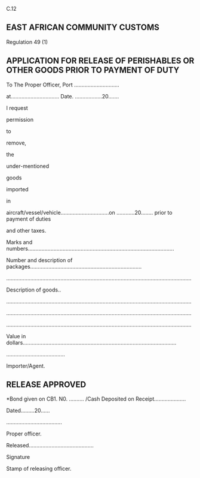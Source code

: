 C.12

## EAST AFRICAN COMMUNITY                                                                        CUSTOMS

Regulation 49 (1)

## APPLICATION FOR RELEASE OF PERISHABLES OR OTHER GOODS PRIOR TO PAYMENT OF DUTY

To The Proper Officer,                                                                         Port …………………………

at…………………………..                                                                   Date. ………………20….…

I request

permission

to

remove,

the

under-mentioned

goods

imported

in

aircraft/vessel/vehicle…………………………..on …………20…..… prior to payment of duties

and other taxes.

Marks and numbers…………………………….…………………………..………………………….

Number and description of packages……………………..…………………………………………

……………………………………………………………………………………………………………

Description of goods..

……………………………………………………………………………………………………………

……………………………………………………………………………………………………………

……………………………………………………………………………………………………………

Value in dollars….……………………………………………………………………………………..

…………………………………

Importer/Agent.

## RELEASE APPROVED

*Bond given on CB1. N0. ………. /Cash Deposited on Receipt…………………

Dated………20……

……………………………….

Proper officer.

Released…………………………………….

Signature

Stamp of releasing officer.